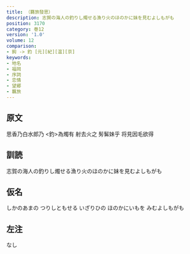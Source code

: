 ```yaml
---
title: （羇旅發思）
description: 志賀の海人の釣りし燭せる漁り火のほのかに妹を見むよしもがも
position: 3170
category: 巻12
version: '1.0'
volume: 12
comparison:
- 鉤 -> 釣 [元][紀][温][京]
keywords:
- 地名
- 福岡
- 序詞
- 恋情
- 望郷
- 羈旅
---
```


## 原文

思香乃白水郎乃 <釣>為燭有 射去火之 髣髴妹乎 将見因毛欲得

## 訓読

志賀の海人の釣りし燭せる漁り火のほのかに妹を見むよしもがも

## 仮名

しかのあまの つりしともせる いざりひの ほのかにいもを みむよしもがも

## 左注

なし
